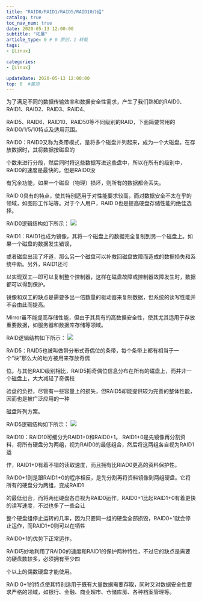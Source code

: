 ```yaml
---
title: "RAID0/RAID1/RAID5/RAID10介绍"
catalog: true
toc_nav_num: true
date: 2020-05-13 12:00:00
subtitle: "拓展"
article_type: 0 # 0 原创，1 转载
tags:
- [Linux]

categories:
- [Linux]

updateDate: 2020-05-13 12:00:00
top: 0  #置顶
---
```


为了满足不同的数据传输效率和数据安全性需求，产生了我们熟知的RAID0、RAID1、RAID2、RAID3、RAID4、

RAID5、RAID6、RAID10、RAID50等不同级别的RAID，下面简要常用的RAID0/1/5/10特点及适用范围。



RAID0：RAID0又称为条带模式，是将多个磁盘并列起来，成为一个大磁盘。在存放数据时，其将数据按磁盘的

个数来进行分段，然后同时将这些数据写进这些盘中，所以在所有的级别中，RAID0的速度是最快的。但是RAID0没

有冗余功能，如果一个磁盘（物理）损坏，则所有的数据都会丢失。

RAID 0具有的特点，使其特别适用于对性能要求较高，而对数据安全不太在乎的领域，如图形工作站等。对于个人用户，RAID 0也是提高硬盘存储性能的绝佳选择。

RAID0逻辑结构如下所示：
![](https://i.loli.net/2020/06/11/DMgLpWFs4SJzXZu.jpg)




RAID1：RAID1也成为镜像，其将一个磁盘上的数据完全复制到另一个磁盘上。如果一个磁盘的数据发生错误，

或者磁盘出现了坏道，那么另一个磁盘可以补救回磁盘故障而造成的数据损失和系统中断。另外，RAID1还可

以实现双工—即可以复制整个控制器，这样在磁盘故障或控制器故障发生时，数据都可以得到保护。

镜像和双工的缺点是需要多出一倍数量的驱动器来复制数据，但系统的读写性能并不会由此而提高。

Mirror虽不能提高存储性能，但由于其具有的高数据安全性，使其尤其适用于存放重要数据，如服务器和数据库存储等领域。

RAID逻辑结构如下所示：
![](https://i.loli.net/2020/06/11/37k4rweFdu58PGy.jpg)




RAID5：RAID5也被叫做带分布式奇偶位的条带，每个条带上都有相当于一个“块”那么大的地方被用来存放奇偶

位。与其他RAID级别相比，RAID5把奇偶位信息分布在所有的磁盘上，而并非一个磁盘上，大大减轻了奇偶校

验盘的负担，尽管有一些容量上的损失，但RAID5却能提供较为完善的整体性能，因而也是被广泛应用的一种

磁盘阵列方案。

RAID5逻辑结构如下所示：
![](https://i.loli.net/2020/06/11/HmU4gu3V6XiCjvK.jpg)




RAID10：RAID10可细分为RAID1+0和RAID0+1。
RAID1+0是先镜像再分割资料，将所有硬盘分为两组，视为RAID0的最低组合，然后将这两组各自视为RAID1运

作，RAID1+0有着不错的读取速度，而且拥有比RIAD0更高的资料保护性。

RAID0+1则是跟RAID1+0的程序相反，是先分割再将资料镜像到两组硬盘。它将所有的硬盘分为两组，变成RAID1

的最低组合，而将两组硬盘各自视为RAID0运作。RAID0+1比起RAID1+0有着更快的读写速度，不过也多了一些会让

整个硬盘组停止运转的几率，因为只要同一组的硬盘全部损毁，RAID0+1就会停止运作，而RAID1+0则可以在牺牲

RAID0+1的优势下正常运作。

RAID巧妙地利用了RAID0的速度和RAID1的保护两种特性，不过它的缺点是需要的硬盘数较多，必须拥有至少四

个以上的偶数硬盘才能使用。

RAID 0+1的特点使其特别适用于既有大量数据需要存取，同时又对数据安全性要求严格的领域，如银行、金融、商业超市、仓储库房、各种档案管理等。
